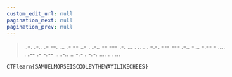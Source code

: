 ```yaml
---
custom_edit_url: null
pagination_next: null
pagination_prev: null
---
```


> ..-. .-.. .- --. ... .- -- ..- . .-.. -- --- .-. ... . .. ... -.-. --- --- .-.. -... -.-- - .... . .-- .- -.-- .. .-.. .. -.- . -.-. .... . . ...

```
CTFlearn{SAMUELMORSEISCOOLBYTHEWAYILIKECHEES}
```
